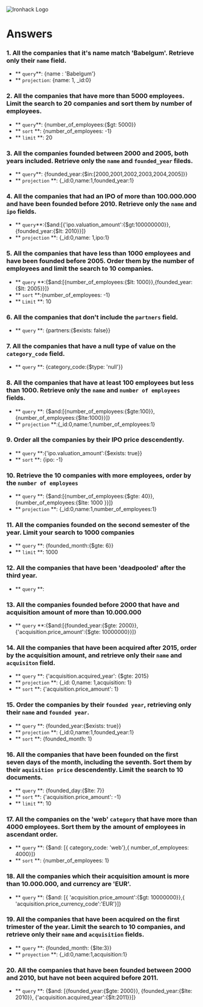 ![Ironhack Logo](https://i.imgur.com/1QgrNNw.png)

# Answers

### 1. All the companies that it's name match 'Babelgum'. Retrieve only their `name` field.
 - ** `query`**: {name : 'Babelgum'}
 - ** `projection`: {name: 1, _id:0}

### 2. All the companies that have more than 5000 employees. Limit the search to 20 companies and sort them by **number of employees**.
  - ** `query`**: {number_of_employees:{$gt: 5000}}
  - ** `sort` **: {number_of_employees: -1} 
  - ** `limit` **: 20
### 3. All the companies founded between 2000 and 2005, both years included. Retrieve only the `name` and `founded_year` fileds.
   - ** `query`**: {founded_year:{$in:[2000,2001,2002,2003,2004,2005]}}
   - ** `projection` **: {_id:0,name:1,founded_year:1}
### 4. All the companies that had an IPO of more than 100.000.000 and have been founded before 2010. Retrieve only the `name` and `ipo` fields.
  - ** `query`**:{$and:[{'ipo.valuation_amount':{$gt:100000000}}, {founded_year:{$lt: 2010}}]}
  - ** `projection` **: {_id:0,name: 1,ipo:1}
### 5. All the companies that have less than 1000 employees and have been founded before 2005. Order them by the number of employees and limit the search to 10 companies.
  - ** `query` **:{$and:[{number_of_employees:{$lt: 1000}},{founded_year:{$lt: 2005}}]}
  - ** `sort`  **:{number_of_employees: -1} 
  - ** `Limit` **: 10
### 6. All the companies that don't include the `partners` field.
  - ** `query` **: {partners:{$exists: false}}
### 7. All the companies that have a null type of value on the `category_code` field.
  - ** `query` **: {category_code:{$type: 'null'}} 
### 8. All the companies that have at least 100 employees but less than 1000. Retrieve only the `name` and `number of employees` fields.
  - ** `query` **: {$and:[{number_of_employees:{$gte:100}},{number_of_employees:{$lte:1000}}]}
  - ** `projection` **:{_id:0,name:1,number_of_employees:1}
### 9. Order all the companies by their IPO price descendently.
  - ** `query` **:{'ipo.valuation_amount':{$exists: true}}
  - ** `sort`  **: {ipo: -1}
### 10. Retrieve the 10 companies with more employees, order by the `number of employees`
  - ** `query` **: {$and:[{number_of_employees:{$gte: 40}}, {number_of_employees:{$lte: 1000 }}]}
  - ** `projection` **: {_id:0,name:1,number_of_employees:1}
### 11. All the companies founded on the second semester of the year. Limit your search to 1000 companies
  - ** `query` **: {founded_month:{$gte: 6}}
  - ** `limit` **: 1000
### 12. All the companies that have been 'deadpooled' after the third year.
  - ** `query` **:
### 13. All the companies founded before 2000 that have and acquisition amount of more than 10.000.000
  - ** `query` **:{$and:[{founded_year:{$gte: 2000}},{'acquisition.price_amount':{$gte: 10000000}}]}
### 14. All the companies that have been acquired after 2015, order by the acquisition amount, and retrieve only their `name` and `acquisiton` field.
  - ** `query` **: {'acquisition.acquired_year': {$gte: 2015}
  - ** `projection` **: {_id: 0,name: 1,acquisition: 1}
  - ** `sort` **: {'acquisition.price_amount': 1}
### 15. Order the companies by their `founded year`, retrieving only their `name` and `founded year`.
  - ** `query` **: {founded_year:{$exists: true}}
  - ** `projection` **: {_id:0,name:1,founded_year:1}
  - ** `sort` **: {founded_month: 1}
### 16. All the companies that have been founded on the first seven days of the month, including the seventh. Sort them by their `aquisition price` descendently. Limit the search to 10 documents.
  - ** `query` **: {founded_day:{$lte: 7}} 
  - ** `sort` **: {'acquisition.price_amount': -1}
  - ** `limit` **: 10
### 17. All the companies on the 'web' `category` that have more than 4000 employees. Sort them by the amount of employees in ascendant order.
 - ** `query` **: {$and: [{ category_code: 'web'},{ number_of_employees: 4000}]}
 - ** `sort` **: {number_of_employees: 1}
### 18. All the companies which their acquisition amount is more than 10.000.000, and currency are 'EUR'.
 - ** `query` **: {$and: [{ 'acquisition.price_amount':{$gt: 10000000}},{ 'acquisition.price_currency_code':'EUR'}]}
### 19. All the companies that have been acquired on the first trimester of the year. Limit the search to 10 companies, and retrieve only their `name` and `acquisition` fields.
  - ** `query` **: {founded_month: {$lte:3}}
  - ** `proyection` **: {_id:0,name:1,acquisition:1}

### 20. All the companies that have been founded between 2000 and 2010, but have not been acquired before 2011.
 - ** `query` **: {$and: [{founded_year:{$gte: 2000}}, {founded_year:{$lte: 2010}}, {'acquisition.acquired_year':{$lt:2011}}]}